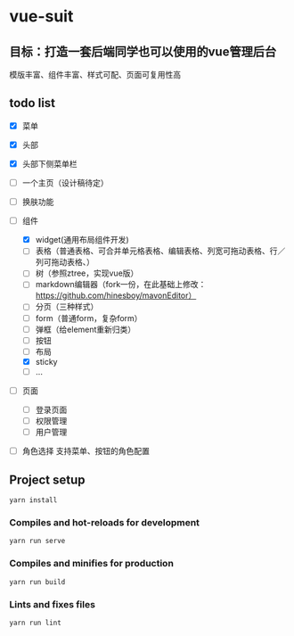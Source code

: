 # vue-suit

## 目标：打造一套后端同学也可以使用的vue管理后台

模版丰富、组件丰富、样式可配、页面可复用性高

## todo list

- [x] 菜单
- [x] 头部
- [x] 头部下侧菜单栏
- [ ] 一个主页（设计稿待定）
- [ ] 换肤功能
- [ ] 组件
  - [x] widget(通用布局组件开发)
  - [ ] 表格（普通表格、可合并单元格表格、编辑表格、列宽可拖动表格、行／列可拖动表格、）
  - [ ] 树（参照ztree，实现vue版）
  - [ ] markdown编辑器（fork一份，在此基础上修改：https://github.com/hinesboy/mavonEditor）
  - [ ] 分页（三种样式）
  - [ ] form（普通form，复杂form）
  - [ ] 弹框（给element重新归类）
  - [ ] 按钮
  - [ ] 布局
  - [x] sticky
  - [ ] ...
- [ ] 页面
  
  - [ ] 登录页面
  - [ ] 权限管理
  - [ ] 用户管理

- [ ] 角色选择 支持菜单、按钮的角色配置
## Project setup
```
yarn install
```

### Compiles and hot-reloads for development
```
yarn run serve
```

### Compiles and minifies for production
```
yarn run build
```

### Lints and fixes files
```
yarn run lint
```
